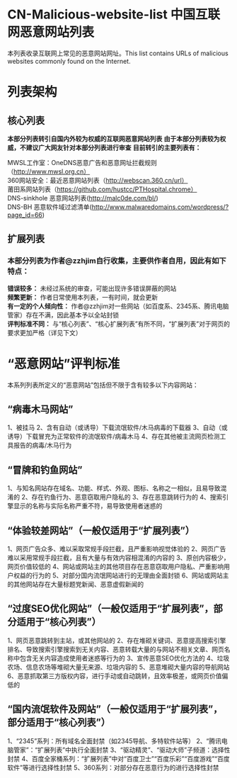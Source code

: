 # CN-Malicious-website-list 中国互联网恶意网站列表
本列表收录互联网上常见的恶意网站网址。This list contains URLs of malicious websites commonly found on the Internet.

# 列表架构

## 核心列表
**本部分列表转引自国内外较为权威的互联网恶意网站列表**
**由于本部分列表较为权威，不建议广大网友针对本部分列表进行审查**
**目前转引的主要列表有：**
  
MWSL工作室：OneDNS恶意广告和恶意网址拦截规则（http://www.mwsl.org.cn）  
360网站安全：最近恶意网站列表（http://webscan.360.cn/url）  
莆田系网站列表（https://github.com/hustcc/PTHospital.chrome）   
DNS-sinkhole 恶意网站列表(http://malc0de.com/bl/)  
DNS-BH 恶意软件域过滤清单(http://www.malwaredomains.com/wordpress/?page_id=66)  
  
## 扩展列表
### 本部分列表为作者@zzhjim自行收集，主要供作者自用，因此有如下特点：    
**错误较多：** 未经过系统的审查，可能出现许多错误屏蔽的网站    
**频繁更新：** 作者日常使用本列表，一有时间，就会更新    
**有一定的个人倾向性：** 作者@zzhjim对一些网站（如百度系、2345系、腾讯电脑管家）存在不满，因此基本予以全站封锁    
**评判标准不同：** 与“核心列表”、“核心扩展列表”有所不同，“扩展列表”对于网页的要求更加严格（详见下文）    


# “恶意网站”评判标准
本系列列表所定义的“恶意网站”包括但不限于含有较多以下内容网站：

## “病毒木马网站”
1、被挂马
2、含有自动（或诱导）下载流氓软件/木马病毒的下载器
3、自动（或诱导）下载冒充为正常软件的流氓软件/病毒木马
4、存在其他被主流网页检测工具报告的病毒/木马行为

## “冒牌和钓鱼网站”
1、与知名网站存在域名、功能、样式、外观、图标、名称之一相似，且易导致混淆的
2、存在钓鱼行为、恶意窃取用户隐私的
3、存在恶意跳转行为的
4、搜索引擎显示的名称与实际名称严重不符，易导致使用者迷惑的

## “体验较差网站”（一般仅适用于“扩展列表”）
1、网页广告众多、难以采取常规手段拦截，且严重影响视觉体验的
2、网页广告难以采用常规手段拦截，且有大量与有效内容相混淆的内容的
3、原创内容极少，网页价值较低的
4、网站或网站主的其他项目存在恶意窃取用户隐私、严重影响用户权益的行为的
5、对部分国内流氓网站进行的无理由全面封锁
6、网站或网站主的其他网站存在大量标题党新闻、恶意虚假新闻的

## “过度SEO优化网站”（一般仅适用于“扩展列表”，部分适用于“核心列表”）
1、网页恶意跳转到主站，或其他网站的
2、存在堆砌关键词、恶意提高搜索引擎排名、导致搜索引擎搜索到无关内容、恶意转载大量的与网站不相关文章、网页名称中包含无关内容造成使用者迷惑等行为的
3、宣传恶意SEO优化方法的
4、垃圾农场、信息农场等堆砌大量无来源、垃圾内容的
5、恶意堆砌大量内容的导航网站
6、恶意抓取第三方版权内容，进行手动或自动跳转，且效率极差，或网页价值偏低的

## “国内流氓软件及网站”（一般仅适用于“扩展列表”，部分适用于“核心列表”）
1、“2345”系列：所有域名全面封禁（如2345导航、多特软件站等）
2、“腾讯电脑管家”：“扩展列表”中执行全面封禁
3、“驱动精灵”、“驱动大师”子频道：选择性封禁
4、百度全家桶系列：“扩展列表”中对“百度卫士”“百度乐彩”“百度游戏”“百度软件”等进行选择性封禁
5、360系列：对部分存在恶意行为的进行选择性封禁
